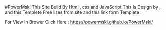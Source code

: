 #PowerMski
This Site Build By Html , css and JavaScript This Is Design by , and this Templete Free lises from site and this link form Templete :

For View In Brower Click Here : https://powermski.github.io/PowerMski/
